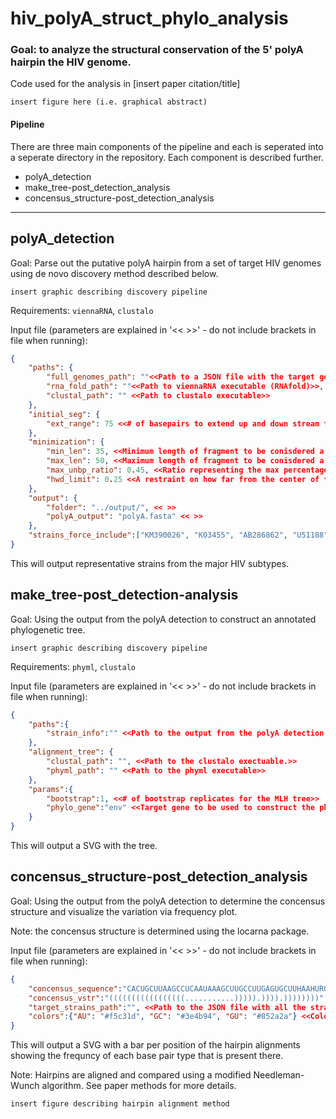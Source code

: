 # hiv_polyA_struct_phylo_analysis

### Goal: to analyze the structural conservation of the 5' polyA hairpin the HIV genome.

Code used for the analysis in [insert paper citation/title]

`insert figure here (i.e. graphical abstract)`

#### Pipeline
There are three main components of the pipeline and each is seperated into a seperate directory in the repository. Each component is described further. 

- polyA_detection
- make_tree-post_detection_analysis
- concensus_structure-post_detection_analysis

---
## polyA_detection
Goal: Parse out the putative polyA hairpin from a set of target HIV genomes using de novo discovery method described below. 

`insert graphic describing discovery pipeline`

Requirements: `viennaRNA`, `clustalo`

Input file (parameters are explained in '<< >>' - do not include brackets in file when running):
```json
{
    "paths": {
        "full_genomes_path": ""<<Path to a JSON file with the target genomes. See example for input format.>>,
        "rna_fold_path": ""<<Path to viennaRNA executable (RNAfold)>>,
        "clustal_path": "" <<Path to clustalo executable>>
    },
    "initial_seg": {
        "ext_range": 75 <<# of basepairs to extend up and down stream from the AAUAAA signal to pull the initital fragment to pull the polyA from>>
    },
    "minimization": {
        "min_len": 35, <<Minimum length of fragment to be conisdered a potential putative polyA hairpin>>
        "max_len": 50, <<Maximum length of fragment to be conisdered a potential putative polyA hairpin>>
        "max_unbp_ratio": 0.45, <<Ratio representing the max percentage of unbase paired residues>>
        "hwd_limit": 0.25 <<A restraint on how far from the center of the hairpin the AAUAAA can be for a potential putative polyA hairpin.>>
    },
    "output": {
        "folder": "../output/", << >>
        "polyA_output": "polyA.fasta" << >>
    },
    "strains_force_include":["KM390026", "K03455", "AB286862", "U51188", "X04415", "MH705144", "AB485658", "MH705163", "KC156211"] <<Strains that will be forced into the final output - regardless of whether or not they are represenative of their subtype.>>
}

```

This will output representative strains from the major HIV subtypes. 

## make_tree-post_detection-analysis
Goal: Using the output from the polyA detection to construct an annotated phylogenetic tree.

`insert graphic describing discovery pipeline`

Requirements: `phyml`, `clustalo`

Input file (parameters are explained in '<< >>' - do not include brackets in file when running):

```json
{   
    "paths":{
        "strain_info":"" <<Path to the output from the polyA detection pipeline.>>
    },
    "alignment_tree": {
        "clustal_path": "", <<Path to the clustalo exectuable.>>
        "phyml_path": "" <<Path to the phyml executable>>
    },
    "params":{
        "bootstrap":1, <<# of bootstrap replicates for the MLH tree>>
        "phylo_gene":"env" <<Target gene to be used to construct the phylogeny>>
    }
}
```

This will output a SVG with the tree. 

## concensus_structure-post_detection_analysis
Goal: Using the output from the polyA detection to determine the concensus structure and visualize the variation via frequency plot. 

Note: the concensus structure is determined using the locarna package. 

Input file (parameters are explained in '<< >>' - do not include brackets in file when running):

```json
{   
    "concensus_sequence":"CACUGCUUAAGCCUCAAUAAAGCUUGCCUUGAGUGCUUHAAHURGUG", <<Concensus sequence outputted by locarna - ignoring gaps>>
    "concensus_vstr":"(((((((((((((((((...........))))).)))).))))))))", << Vstr for the concensus sequence outputted by locarna - ignoring gaps>>
    "target_strains_path":"", <<Path to the JSON file with all the strains to be used in the frequency calculations>>
    "colors":{"AU": "#f5c31d", "GC": "#3e4b94", "GU": "#852a2a"} <<Colors to use for the occurence of each base pair type in the frequecy bars>>
}
```

This will output a SVG with a bar per position of the hairpin alignments showing the frequncy of each base pair type that is present there. 

Note: Hairpins are aligned and compared using a modified Needleman-Wunch algorithm. See paper methods for more details.

`insert figure describing hairpin alignment method`


